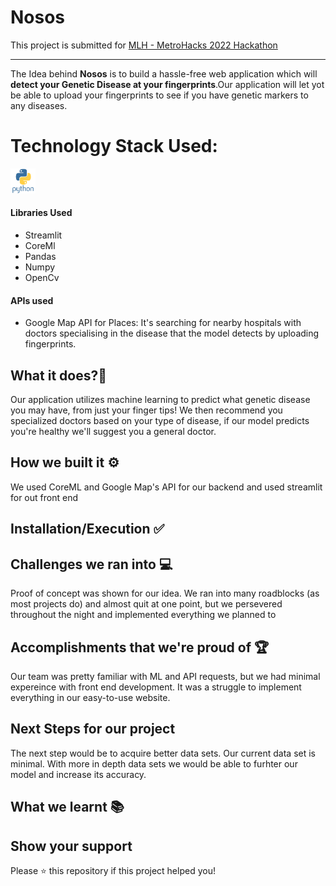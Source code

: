 # Nosos


This project is submitted for [MLH - MetroHacks 2022 Hackathon](https://metrohacks-2022.devpost.com/)

---

The Idea behind **Nosos** is to build a hassle-free web application which will **detect your Genetic Disease at your fingerprints**.Our application will let yot be able to upload your fingerprints to see if you have genetic markers to any diseases.

# Technology Stack Used:
<a href="#" target="_blank" rel="noreferrer"> <img src="https://raw.githubusercontent.com/devicons/devicon/master/icons/python/python-original-wordmark.svg" alt="html5" width="40" height="40"/> </a>

#### Libraries Used 
- Streamlit
- CoreMl
- Pandas
- Numpy
- OpenCv

#### APIs used
- Google Map API for Places: It's searching for nearby hospitals with doctors specialising in the disease that the model detects by uploading fingerprints.

## What it does?🤔
Our application utilizes machine learning to predict what genetic disease you may have, from just your finger tips! We then recommend you specialized doctors based on your type of disease, if our model predicts you're healthy we'll suggest you a general doctor.


## How we built it ⚙️
We used CoreML and Google Map's API for our backend and used streamlit for out front end


## Installation/Execution ✅



## Challenges we ran into 💻
Proof of concept was shown for our idea. We ran into many roadblocks (as most projects do) and almost quit at one point,
but we persevered throughout the night and implemented everything we planned to


## Accomplishments that we're proud of 🏆
Our team was pretty familiar with ML and API requests, but we had minimal expereince with front end development.
It was a struggle to implement everything in our easy-to-use website.


## Next Steps for our project
The next step would be to acquire better data sets. Our current data set is minimal. With more in depth data sets we would be
able to furhter our model and increase its accuracy.


## What we learnt 📚

## Show your support

Please ⭐️ this repository if this project helped you!

